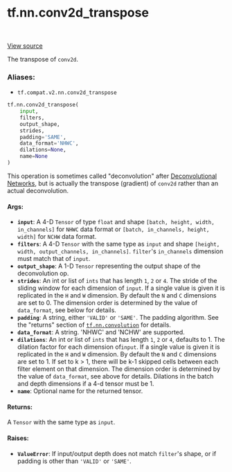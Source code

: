 <div itemscope itemtype="http://developers.google.com/ReferenceObject">
<meta itemprop="name" content="tf.nn.conv2d_transpose" />
<meta itemprop="path" content="Stable" />
</div>

# tf.nn.conv2d_transpose

<!-- Insert buttons -->

<table class="tfo-notebook-buttons tfo-api" align="left">
</table>

<a target="_blank" href="/code/stable/tensorflow/python/ops/nn_ops.py">View source</a>



<!-- Start diff -->
The transpose of `conv2d`.

### Aliases:

* `tf.compat.v2.nn.conv2d_transpose`


``` python
tf.nn.conv2d_transpose(
    input,
    filters,
    output_shape,
    strides,
    padding='SAME',
    data_format='NHWC',
    dilations=None,
    name=None
)
```



<!-- Placeholder for "Used in" -->

This operation is sometimes called "deconvolution" after [Deconvolutional
Networks](http://www.matthewzeiler.com/pubs/cvpr2010/cvpr2010.pdf), but is
actually the transpose (gradient) of `conv2d` rather than an actual
deconvolution.

#### Args:


* <b>`input`</b>: A 4-D `Tensor` of type `float` and shape `[batch, height, width,
  in_channels]` for `NHWC` data format or `[batch, in_channels, height,
  width]` for `NCHW` data format.
* <b>`filters`</b>: A 4-D `Tensor` with the same type as `input` and shape `[height,
  width, output_channels, in_channels]`.  `filter`'s `in_channels` dimension
  must match that of `input`.
* <b>`output_shape`</b>: A 1-D `Tensor` representing the output shape of the
  deconvolution op.
* <b>`strides`</b>: An int or list of `ints` that has length `1`, `2` or `4`.  The
  stride of the sliding window for each dimension of `input`. If a single
  value is given it is replicated in the `H` and `W` dimension. By default
  the `N` and `C` dimensions are set to 0. The dimension order is determined
  by the value of `data_format`, see below for details.
* <b>`padding`</b>: A string, either `'VALID'` or `'SAME'`. The padding algorithm. See
  the "returns" section of <a href="../../tf/nn/convolution.md"><code>tf.nn.convolution</code></a> for details.
* <b>`data_format`</b>: A string. 'NHWC' and 'NCHW' are supported.
* <b>`dilations`</b>: An int or list of `ints` that has length `1`, `2` or `4`,
  defaults to 1. The dilation factor for each dimension of`input`. If a
  single value is given it is replicated in the `H` and `W` dimension. By
  default the `N` and `C` dimensions are set to 1. If set to k > 1, there
  will be k-1 skipped cells between each filter element on that dimension.
  The dimension order is determined by the value of `data_format`, see above
  for details. Dilations in the batch and depth dimensions if a 4-d tensor
  must be 1.
* <b>`name`</b>: Optional name for the returned tensor.


#### Returns:

A `Tensor` with the same type as `input`.



#### Raises:


* <b>`ValueError`</b>: If input/output depth does not match `filter`'s shape, or if
  padding is other than `'VALID'` or `'SAME'`.